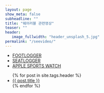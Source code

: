 ```yaml
---
layout: page
show_meta: false
subheadline: ""
title: "웨어러블 관련영상"
teaser: ""
header:
   image_fullwidth: "header_unsplash_5.jpg"
permalink: "/seevideo/"
---
```



- [FOOTLOGGER](https://tjgmltmd.github.io//design/footlogger/)
- [SEATLOGGER](https://tjgmltmd.github.io//design/seatlogger/)
- [APPLE SPORTS WATCH](https://tjgmltmd.github.io//design/watchsport/)



<ul>
    {% for post in site.tags.header %}
    <li><a href="{{ site.url }}{{ post.url }}">{{ post.title }}</a></li>
    {% endfor %}
</ul>
